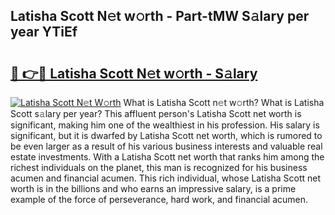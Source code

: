 ## Latisha Scott N𝚎t w𝚘rth - Part-tMW S𝚊lary per year YTiEf

# <h2><a href="http://gc5b40.nevu.top/?p=Latisha+Scott">🔗 👉🔴 Latisha Scott N𝚎t w𝚘rth - S𝚊lary</a></h2>

[![Latisha Scott N𝚎t W𝚘rth](https://i.imgur.com/Oavwk0R.jpeg)](http://gc5b40.nevu.top/?p=Latisha+Scott)
What is Latisha Scott n𝚎t w𝚘rth? What is Latisha Scott s𝚊lary per year?
This affluent person's Latisha Scott net worth is significant, making him one of the wealthiest in his profession. His salary is significant, but it is dwarfed by Latisha Scott net worth, which is rumored to be even larger as a result of his various business interests and valuable real estate investments. With a Latisha Scott net worth that ranks him among the richest individuals on the planet, this man is recognized for his business acumen and financial acumen. This rich individual, whose Latisha Scott net worth is in the billions and who earns an impressive salary, is a prime example of the force of perseverance, hard work, and financial acumen.
